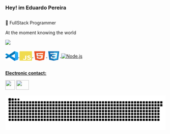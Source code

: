 ### Hey! im Eduardo Pereira
##
<p>🔭 FullStack Programmer</p>
<p>
At the moment knowing the world</p> 
 <div>
  <a href="https://github.com/Eduardo007-lang">
  <img height="180em" src="https://github-readme-stats.vercel.app/api?username=Eduardo007-lang&show_icons=true&theme=highcontrast&include_all_commits=true&count_private=true"/>
  
 
</div>
  
<!--  <img align="right" alt="yoda"  src="https://giphy.com/gifs/moodman-j0eRJzyW7XjMpu1Pqd">  -->

  <div style="display: inline_block"><br>
   <img align="center" alt="vscode" height="30" width="40" src="https://raw.githubusercontent.com/devicons/devicon/9f4f5cdb393299a81125eb5127929ea7bfe42889/icons/vscode/vscode-original.svg">
  <img align="center" alt="Js" height="30" width="40" src="https://raw.githubusercontent.com/devicons/devicon/master/icons/javascript/javascript-plain.svg">
  <img align="center" alt="HTML" height="30" width="40" src="https://raw.githubusercontent.com/devicons/devicon/master/icons/html5/html5-original.svg">
  <img align="center" alt="CSS" height="30" width="40" src="https://raw.githubusercontent.com/devicons/devicon/master/icons/css3/css3-original.svg">
  <img align="center" alt="Node.js" height="30" width="40" src="https://cdn.jsdelivr.net/gh/devicons/devicon/icons/nodejs/nodejs-plain.svg">
</div>
  
 ##

  <div>
   <p><strong>Electronic contact: </strong><p>
    <a href="mailto:eduardo.ads2018@gmail.com" target="_blank"><img  height="30" width="30" src="https://img.icons8.com/color/512/gmail-new.png"></a> 
   <a href="https://www.linkedin.com/in/eduardo-pereira-silva-9b4976160/"target="_blank"><img height="30" width="40"  src="https://cdn.jsdelivr.net/gh/devicons/devicon/icons/linkedin/linkedin-original.svg"></a>
 
  ![Snake animation](https://github.com/Eduardo007-lang/Eduardo007-lang/blob/output/github-contribution-grid-snake.svg)
  </div>


